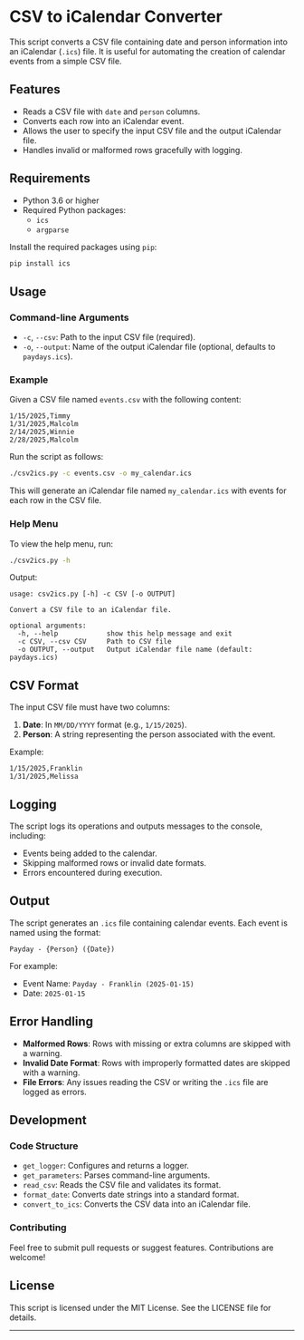 # CSV to iCalendar Converter

This script converts a CSV file containing date and person information into an iCalendar (`.ics`) file. It is useful for automating the creation of calendar events from a simple CSV file.

## Features

- Reads a CSV file with `date` and `person` columns.
- Converts each row into an iCalendar event.
- Allows the user to specify the input CSV file and the output iCalendar file.
- Handles invalid or malformed rows gracefully with logging.

## Requirements

- Python 3.6 or higher
- Required Python packages:
  - `ics`
  - `argparse`

Install the required packages using `pip`:

```bash
pip install ics
```

## Usage

### Command-line Arguments

- `-c`, `--csv`: Path to the input CSV file (required).
- `-o`, `--output`: Name of the output iCalendar file (optional, defaults to `paydays.ics`).

### Example

Given a CSV file named `events.csv` with the following content:

```
1/15/2025,Timmy
1/31/2025,Malcolm
2/14/2025,Winnie
2/28/2025,Malcolm
```

Run the script as follows:

```bash
./csv2ics.py -c events.csv -o my_calendar.ics
```

This will generate an iCalendar file named `my_calendar.ics` with events for each row in the CSV file.

### Help Menu

To view the help menu, run:

```bash
./csv2ics.py -h
```

Output:

```
usage: csv2ics.py [-h] -c CSV [-o OUTPUT]

Convert a CSV file to an iCalendar file.

optional arguments:
  -h, --help            show this help message and exit
  -c CSV, --csv CSV     Path to CSV file
  -o OUTPUT, --output   Output iCalendar file name (default: paydays.ics)
```

## CSV Format

The input CSV file must have two columns:

1. **Date**: In `MM/DD/YYYY` format (e.g., `1/15/2025`).
2. **Person**: A string representing the person associated with the event.

Example:

```
1/15/2025,Franklin
1/31/2025,Melissa
```

## Logging

The script logs its operations and outputs messages to the console, including:

- Events being added to the calendar.
- Skipping malformed rows or invalid date formats.
- Errors encountered during execution.

## Output

The script generates an `.ics` file containing calendar events. Each event is named using the format:

```
Payday - {Person} ({Date})
```

For example:

- Event Name: `Payday - Franklin (2025-01-15)`
- Date: `2025-01-15`

## Error Handling

- **Malformed Rows**: Rows with missing or extra columns are skipped with a warning.
- **Invalid Date Format**: Rows with improperly formatted dates are skipped with a warning.
- **File Errors**: Any issues reading the CSV or writing the `.ics` file are logged as errors.

## Development

### Code Structure

- `get_logger`: Configures and returns a logger.
- `get_parameters`: Parses command-line arguments.
- `read_csv`: Reads the CSV file and validates its format.
- `format_date`: Converts date strings into a standard format.
- `convert_to_ics`: Converts the CSV data into an iCalendar file.

### Contributing

Feel free to submit pull requests or suggest features. Contributions are welcome!

## License

This script is licensed under the MIT License. See the LICENSE file for details.

---
